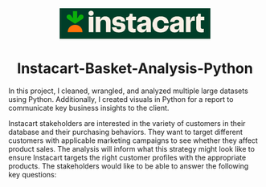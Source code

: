 <div align="center">
  <img src="https://github.com/Tiffkinn/Instacart-Basket-Analysis-Python/blob/main/instacart3.jpg" alt="Instacart-Basket-Analysis-Python Logo" width="300">
</div>

<h1 align="center">Instacart-Basket-Analysis-Python</h1>



In this project, I cleaned, wrangled, and analyzed multiple large datasets using Python. Additionally, I created visuals in Python for a report to communicate key business insights to the client.

Instacart stakeholders are interested in the variety of customers in their database and their purchasing behaviors. They want to target different customers with applicable marketing campaigns to see whether they affect product sales. The analysis will inform what this strategy might look like to ensure Instacart targets the right customer profiles with the appropriate products. The stakeholders would like to be able to answer the following key questions:

